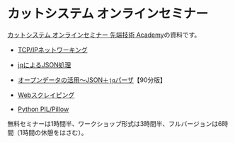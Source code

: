 # カットシステム オンラインセミナー

[カットシステム オンラインセミナー 先端技術 Academy](https://www.cutt.co.jp/lectures/)の資料です。

- [TCP/IPネットワーキング](./TcpIp/README.md)
- [jqによるJSON処理](./Jq/README.md)
- [オープンデータの活用～JSON＋`jq`パーザ](./OpenData-Jq/README.md)【90分版】

- [Webスクレイピング](./Scraping/README.md)
- [Python PIL/Pillow](./Pillow/README.md)

無料セミナーは1時間半、ワークショップ形式は3時間半、フルバージョンは6時間（1時間の休憩をはさむ）。
